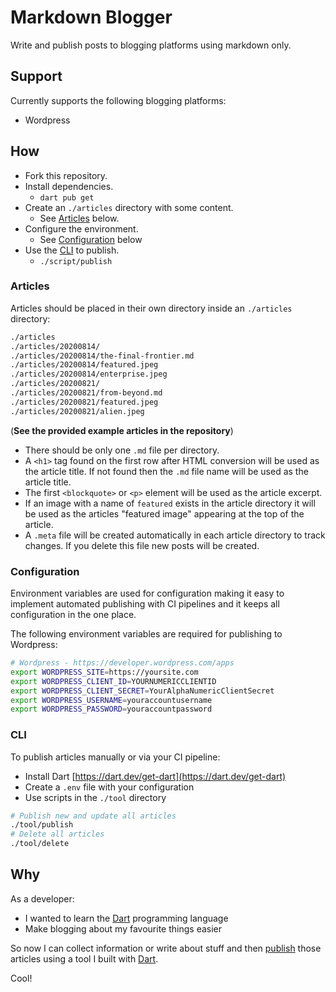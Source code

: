 # Markdown Blogger

Write and publish posts to blogging platforms using markdown only.

## Support

Currently supports the following blogging platforms:

* Wordpress

## How

* Fork this repository.
* Install dependencies.
  * `dart pub get`
* Create an `./articles` directory with some content.
  * See [Articles](articles) below.
* Configure the environment.
  * See [Configuration](configuration) below
* Use the [CLI](cli) to publish.
  * `./script/publish`

### Articles

Articles should be placed in their own directory inside an `./articles` directory:

```bash
./articles
./articles/20200814/
./articles/20200814/the-final-frontier.md
./articles/20200814/featured.jpeg
./articles/20200814/enterprise.jpeg
./articles/20200821/
./articles/20200821/from-beyond.md
./articles/20200821/featured.jpeg
./articles/20200821/alien.jpeg
```

(__See the provided example articles in the repository__)

* There should be only one `.md` file per directory.
* A `<h1>` tag found on the first row after HTML conversion will be used as the article title. If not found then the `.md` file name will be used as the article title.
* The first `<blockquote>` or `<p>` element will be used as the article excerpt.
* If an image with a name of `featured` exists in the article directory it will be used as the articles "featured image" appearing at the top of the article.
* A `.meta` file will be created automatically in each article directory to track changes. If you delete this file new posts will be created.

### Configuration

Environment variables are used for configuration making it easy to implement automated publishing with CI pipelines and it keeps all configuration in the one place.

The following environment variables are required for publishing to Wordpress:

```bash
# Wordpress - https://developer.wordpress.com/apps
export WORDPRESS_SITE=https://yoursite.com
export WORDPRESS_CLIENT_ID=YOURNUMERICCLIENTID
export WORDPRESS_CLIENT_SECRET=YourAlphaNumericClientSecret
export WORDPRESS_USERNAME=youraccountusername
export WORDPRESS_PASSWORD=youraccountpassword
```

### CLI

To publish articles manually or via your CI pipeline:

* Install Dart [https://dart.dev/get-dart](https://dart.dev/get-dart)
* Create a `.env` file with your configuration
* Use scripts in the `./tool` directory

```bash
# Publish new and update all articles
./tool/publish
# Delete all articles
./tool/delete
```

## Why

As a developer:

* I wanted to learn the [Dart](https://dart.dev/guides) programming language
* Make blogging about my favourite things easier

So now I can collect information or write about stuff and then [publish](https://alienspaces.com) those articles using a tool I built with [Dart](https://dart.dev/guides).

Cool!
